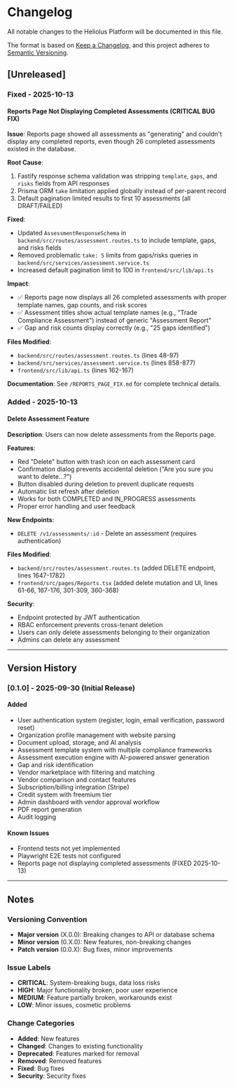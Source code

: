 # Changelog

All notable changes to the Heliolus Platform will be documented in this file.

The format is based on [Keep a Changelog](https://keepachangelog.com/en/1.0.0/),
and this project adheres to [Semantic Versioning](https://semver.org/spec/v2.0.0.html).

## [Unreleased]

### Fixed - 2025-10-13

#### Reports Page Not Displaying Completed Assessments (CRITICAL BUG FIX)

**Issue**: Reports page showed all assessments as "generating" and couldn't display any completed reports, even though 26 completed assessments existed in the database.

**Root Cause**:
1. Fastify response schema validation was stripping `template`, `gaps`, and `risks` fields from API responses
2. Prisma ORM `take` limitation applied globally instead of per-parent record
3. Default pagination limited results to first 10 assessments (all DRAFT/FAILED)

**Fixed**:
- Updated `AssessmentResponseSchema` in `backend/src/routes/assessment.routes.ts` to include template, gaps, and risks fields
- Removed problematic `take: 5` limits from gaps/risks queries in `backend/src/services/assessment.service.ts`
- Increased default pagination limit to 100 in `frontend/src/lib/api.ts`

**Impact**:
- ✅ Reports page now displays all 26 completed assessments with proper template names, gap counts, and risk scores
- ✅ Assessment titles show actual template names (e.g., "Trade Compliance Assessment") instead of generic "Assessment Report"
- ✅ Gap and risk counts display correctly (e.g., "25 gaps identified")

**Files Modified**:
- `backend/src/routes/assessment.routes.ts` (lines 48-97)
- `backend/src/services/assessment.service.ts` (lines 858-877)
- `frontend/src/lib/api.ts` (lines 162-167)

**Documentation**: See `/REPORTS_PAGE_FIX.md` for complete technical details.

### Added - 2025-10-13

#### Delete Assessment Feature

**Description**: Users can now delete assessments from the Reports page.

**Features**:
- Red "Delete" button with trash icon on each assessment card
- Confirmation dialog prevents accidental deletion ("Are you sure you want to delete...?")
- Button disabled during deletion to prevent duplicate requests
- Automatic list refresh after deletion
- Works for both COMPLETED and IN_PROGRESS assessments
- Proper error handling and user feedback

**New Endpoints**:
- `DELETE /v1/assessments/:id` - Delete an assessment (requires authentication)

**Files Modified**:
- `backend/src/routes/assessment.routes.ts` (added DELETE endpoint, lines 1647-1782)
- `frontend/src/pages/Reports.tsx` (added delete mutation and UI, lines 61-66, 167-176, 301-309, 360-368)

**Security**:
- Endpoint protected by JWT authentication
- RBAC enforcement prevents cross-tenant deletion
- Users can only delete assessments belonging to their organization
- Admins can delete any assessment

---

## Version History

### [0.1.0] - 2025-09-30 (Initial Release)

#### Added
- User authentication system (register, login, email verification, password reset)
- Organization profile management with website parsing
- Document upload, storage, and AI analysis
- Assessment template system with multiple compliance frameworks
- Assessment execution engine with AI-powered answer generation
- Gap and risk identification
- Vendor marketplace with filtering and matching
- Vendor comparison and contact features
- Subscription/billing integration (Stripe)
- Credit system with freemium tier
- Admin dashboard with vendor approval workflow
- PDF report generation
- Audit logging

#### Known Issues
- Frontend tests not yet implemented
- Playwright E2E tests not configured
- Reports page not displaying completed assessments (FIXED 2025-10-13)

---

## Notes

### Versioning Convention
- **Major version** (X.0.0): Breaking changes to API or database schema
- **Minor version** (0.X.0): New features, non-breaking changes
- **Patch version** (0.0.X): Bug fixes, minor improvements

### Issue Labels
- **CRITICAL**: System-breaking bugs, data loss risks
- **HIGH**: Major functionality broken, poor user experience
- **MEDIUM**: Feature partially broken, workarounds exist
- **LOW**: Minor issues, cosmetic problems

### Change Categories
- **Added**: New features
- **Changed**: Changes to existing functionality
- **Deprecated**: Features marked for removal
- **Removed**: Removed features
- **Fixed**: Bug fixes
- **Security**: Security fixes
